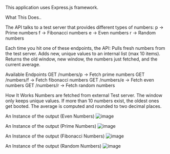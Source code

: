 This application uses Express.js framework.

What This Does..

The API talks to a test server that provides different types of numbers:
p → Prime numbers
f → Fibonacci numbers
e → Even numbers
r → Random numbers

Each time you hit one of these endpoints, the API:
Pulls fresh numbers from the test server.
Adds new, unique values to an internal list (max 10 items).
Returns the old window, new window, the numbers just fetched, and the current average.

Available Endpoints
GET /numbers/p → Fetch prime numbers
GET /numbers/f → Fetch fibonacci numbers
GET /numbers/e → Fetch even numbers
GET /numbers/r → Fetch random numbers

How It Works
Numbers are fetched from external Test server.
The window only keeps unique values.
If more than 10 numbers exist, the oldest ones get booted.
The average is computed and rounded to two decimal places.

An Instance of the output (Even Numbers)
![image](https://github.com/user-attachments/assets/52c7174e-bb2e-4d89-b079-6173030218f0)

An Instance of the output (Prime Numbers)
![image](https://github.com/user-attachments/assets/2787fcf0-e7b8-4352-b871-3f2531c7b813)

An Instance of the output (Fibonacci Numbers)
![image](https://github.com/user-attachments/assets/b757bab1-2a2b-4194-b606-d8aa6dee083d)

An Instance of the output (Random Numbers)
![image](https://github.com/user-attachments/assets/dc5f11a1-a572-4063-a6fc-bd3da4d3909f)


